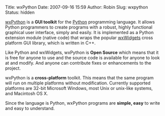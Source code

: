 Title: wxPython
Date: 2007-09-16 15:59
Author: Robin
Slug: wxpython
Status: hidden

[wxPython](http://wxPython.org/) is a **GUI toolkit** for the
[Python](http://www.python.org/) programming language. It allows Python
programmers to create programs with a robust, highly functional
graphical user interface, simply and easily. It is implemented as a
Python extension module (native code) that wraps the popular
[wxWidgets](http://wxwidgets.org/) cross platform GUI library, which is
written in C++.

Like Python and wxWidgets, wxPython is **Open Source** which means that
it is free for anyone to use and the source code is available for anyone
to look at and modify. And anyone can contribute fixes or enhancements
to the project.

wxPython is a **cross-platform** toolkit. This means that the same
program will run on multiple platforms without modification. Currently
supported platforms are 32-bit Microsoft Windows, most Unix or unix-like
systems, and Macintosh OS X.

Since the language is Python, wxPython programs are **simple, easy** to
write and easy to understand.

